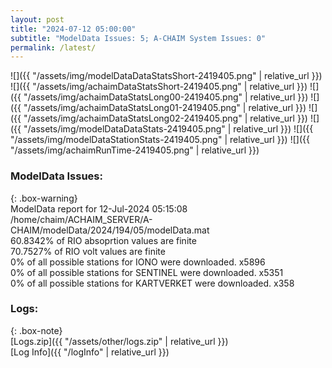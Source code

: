 ```yaml
---
layout: post
title: "2024-07-12 05:00:00"
subtitle: "ModelData Issues: 5; A-CHAIM System Issues: 0"
permalink: /latest/
---
```


![]({{ "/assets/img/modelDataDataStatsShort-2419405.png" | relative_url }})
![]({{ "/assets/img/achaimDataStatsShort-2419405.png" | relative_url }})
![]({{ "/assets/img/achaimDataStatsLong00-2419405.png" | relative_url }})
![]({{ "/assets/img/achaimDataStatsLong01-2419405.png" | relative_url }})
![]({{ "/assets/img/achaimDataStatsLong02-2419405.png" | relative_url }})
![]({{ "/assets/img/modelDataDataStats-2419405.png" | relative_url }})
![]({{ "/assets/img/modelDataStationStats-2419405.png" | relative_url }})
![]({{ "/assets/img/achaimRunTime-2419405.png" | relative_url }})


### ModelData Issues:  
  
{: .box-warning}  
 ModelData report for 12-Jul-2024 05:15:08   
 /home/chaim/ACHAIM_SERVER/A-CHAIM/modelData/2024/194/05/modelData.mat   
 60.8342% of RIO absoprtion values are finite   
 70.7527% of RIO volt values are finite   
 0% of all possible stations for IONO were downloaded. x5896   
 0% of all possible stations for SENTINEL were downloaded. x5351   
 0% of all possible stations for KARTVERKET were downloaded. x358   
  


### Logs:  
  
{: .box-note}  
[Logs.zip]({{ "/assets/other/logs.zip" | relative_url }})  
[Log Info]({{ "/logInfo" | relative_url }})  
